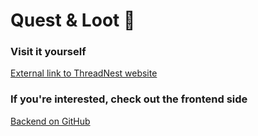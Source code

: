 # Quest & Loot 🧵

### Visit it yourself 
[External link to ThreadNest website](https://threadnest.vercel.app/)

### If you're interested, check out the frontend side
[Backend on GitHub](https://github.com/CornyCapacitor/threadnest-frontend)
